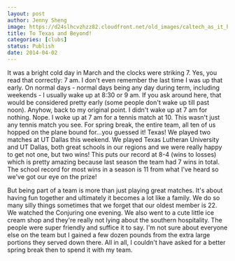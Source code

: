 ```yaml
---
layout: post
author: Jenny Sheng
image: https://d24slhcvzhzz82.cloudfront.net/old_images/caltech_as_it_happens/6a0105349b8251970b01a5118eadc7970c.jpg
title: To Texas and Beyond! 
categories: [clubs]
status: Publish
date: 2014-04-02
---
```


It was a bright cold day in March and the clocks were striking 7. Yes, you read that correctly: 7 am. I don't even remember the last time I was up that early. On normal days - normal days being any day during term, including weekends - I usually wake up at 8:30 or 9 am. If you ask around here, that would be considered pretty early (some people don't wake up till past noon). Anyhow, back to my original point. I didn't wake up at 7 am for nothing. Nope. I woke up at 7 am for a tennis match at 10. This wasn't just any tennis match you see. For spring break, the entire team, all ten of us hopped on the plane bound for...you guessed it! Texas!
We played two matches at UT Dallas this weekend. We played Texas Lutheran University and UT Dallas, both great schools in our regions and we were really happy to get not one, but two wins! This puts our record at 8-4 (wins to losses) which is pretty amazing because last season the team had 7 wins in total. The school record for most wins in a season is 11 from what I've heard so we've got our eye on the prize!

But being part of a team is more than just playing great matches. It's about having fun together and ultimately it becomes a lot like a family. We do so many silly things sometimes that we forget that our oldest member is 22. We watched the Conjuring one evening. We also went to a cute little ice cream shop and they're really not lying about the southern hospitality. The people were super friendly and suffice it to say. I'm not sure about everyone else on the team but I gained a few dozen pounds from the extra large portions they served down there. All in all, I couldn't have asked for a better spring break then to spend it with my team.

